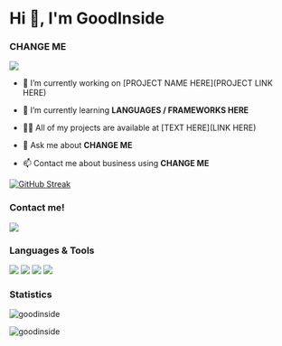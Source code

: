 Hi 👋, I'm GoodInside
====================

### CHANGE ME

<img src="https://github-profile-trophy.vercel.app/?username=spoopytim&theme=onedark" />

- 🔭 I’m currently working on [PROJECT NAME HERE](PROJECT LINK HERE)

- 🌱 I’m currently learning **LANGUAGES / FRAMEWORKS HERE**

- 👨‍💻 All of my projects are available at [TEXT HERE](LINK HERE)

- 💬 Ask me about **CHANGE ME**

- 📫 Contact me about business using **CHANGE ME**

[![GitHub Streak](https://github-readme-streak-stats.herokuapp.com?user=goodinside&hide_border=true&background=DD272700&border=DD272700&stroke=DDDDDD55&ring=9DD5C8&fire=2F8E9E&currStreakNum=2F8E9E&sideNums=9DD5C8&currStreakLabel=BB73D7&sideLabels=BB73D7&dates=CFCFCF)](https://git.io/streak-stats)

### Contact me!

[<img src="https://img.shields.io/badge/discord-%237289DA.svg?&style=for-the-badge&logo=discord&logoColor=7289DA&color=576078" />](https://spoopydev.ml/discord) 

### Languages & Tools


[<img src="https://img.shields.io/badge/html-%237289DA.svg?&style=for-the-badge&logo=html5&color=576078" />](https://www.w3.org/html)
[<img src="https://img.shields.io/badge/java-%237289DA.svg?&style=for-the-badge&logo=java&color=576078" />](https://www.w3schools.com/java)
[<img src="https://img.shields.io/badge/css-%237289DA.svg?&style=for-the-badge&logo=css3&color=576078" />](https://www.w3schools.com/css)
[<img src="https://img.shields.io/badge/csharp-%237289DA.svg?&style=for-the-badge&logo=csharp&color=576078" />](https://www.w3schools.com/cs)  
 
### Statistics

![goodinside](https://github-readme-stats-jw8wdgzpa-goodinside.vercel.app/api/top-langs?username=GoodInside&exclude_repo=github-readme-stats&hide_border=true&show_icons=true&locale=en&bg_color=45,DDDDDD00,DDDDDD00&text_color=fff&title_color=adbac7&border_color=000)

![goodinside](https://github-readme-stats-jw8wdgzpa-goodinside.vercel.app/api?username=GoodInside&hide_border=true&show_icons=true&locale=en&count_private=true&bg_color=45,DDDDDD00,DDDDDD00&text_color=9dd5c8&title_color=adbac7&border_color=000&icon_color=2f8e9e)
